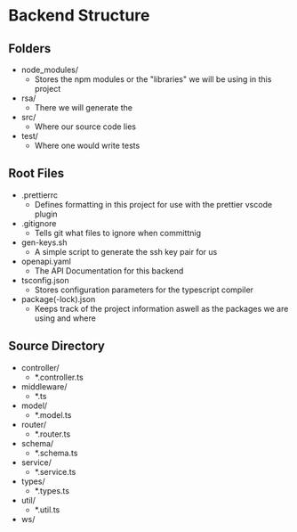 # Backend Structure

## Folders

- node_modules/
    - Stores the npm modules or the "libraries" we will be using in this project
- rsa/
    - There we will generate the 
- src/
    - Where our source code lies
- test/
    - Where one would write tests

## Root Files

- .prettierrc
    - Defines formatting in this project for use with the prettier vscode plugin
- .gitignore
    - Tells git what files to ignore when committnig
- gen-keys.sh
    - A simple script to generate the ssh key pair for us
- openapi.yaml
    - The API Documentation for this backend
- tsconfig.json
    - Stores configuration parameters for the typescript compiler
- package(-lock).json
    - Keeps track of the project information aswell as the packages we are using and where

## Source Directory

- controller/
    - *.controller.ts
- middleware/
    - *.ts
- model/
    - *.model.ts
- router/
    - *.router.ts
- schema/
    - *.schema.ts
- service/
    - *.service.ts
- types/
    - *.types.ts
- util/
    - *.util.ts
- ws/
